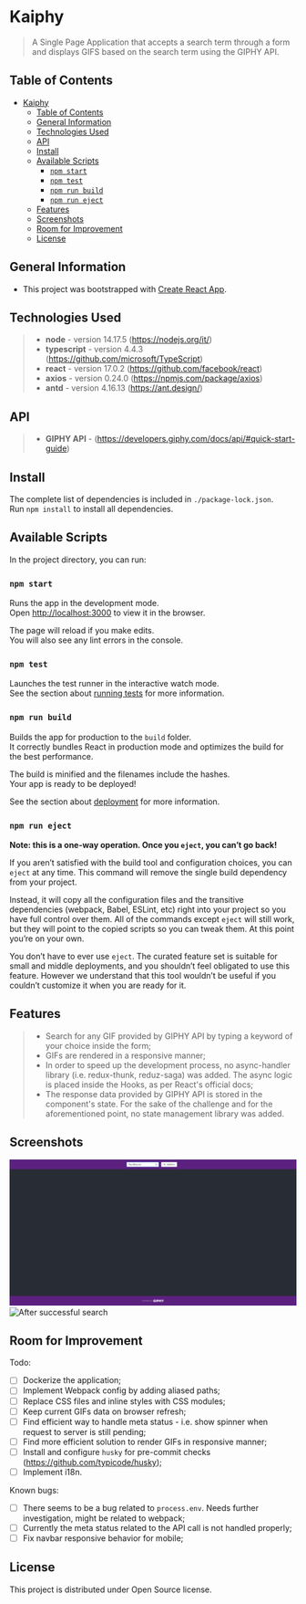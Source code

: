 # Kaiphy

> A Single Page Application that accepts a search term through a form and displays GIFS based on the search term using the GIPHY API.

## Table of Contents

- [Kaiphy](#kaiphy)
  - [Table of Contents](#table-of-contents)
  - [General Information](#general-information)
  - [Technologies Used](#technologies-used)
  - [API](#api)
  - [Install](#install)
  - [Available Scripts](#available-scripts)
    - [`npm start`](#npm-start)
    - [`npm test`](#npm-test)
    - [`npm run build`](#npm-run-build)
    - [`npm run eject`](#npm-run-eject)
  - [Features](#features)
  - [Screenshots](#screenshots)
  - [Room for Improvement](#room-for-improvement)
  - [License](#license)

## General Information

- This project was bootstrapped with [Create React App](https://github.com/facebook/create-react-app).

## Technologies Used

> - **node** - version 14.17.5 (https://nodejs.org/it/)
> - **typescript** - version 4.4.3 (https://github.com/microsoft/TypeScript)
> - **react** - version 17.0.2 (https://github.com/facebook/react)
> - **axios** - version 0.24.0 (https://npmjs.com/package/axios)
> - **antd** - version 4.16.13 (https://ant.design/)

## API

> - **GIPHY API** - (https://developers.giphy.com/docs/api/#quick-start-guide)

## Install

The complete list of dependencies is included in `./package-lock.json`.\
Run `npm install` to install all dependencies.

## Available Scripts

In the project directory, you can run:

### `npm start`

Runs the app in the development mode.\
Open [http://localhost:3000](http://localhost:3000) to view it in the browser.

The page will reload if you make edits.\
You will also see any lint errors in the console.

### `npm test`

Launches the test runner in the interactive watch mode.\
See the section about [running tests](https://facebook.github.io/create-react-app/docs/running-tests) for more information.

### `npm run build`

Builds the app for production to the `build` folder.\
It correctly bundles React in production mode and optimizes the build for the best performance.

The build is minified and the filenames include the hashes.\
Your app is ready to be deployed!

See the section about [deployment](https://facebook.github.io/create-react-app/docs/deployment) for more information.

### `npm run eject`

**Note: this is a one-way operation. Once you `eject`, you can’t go back!**

If you aren’t satisfied with the build tool and configuration choices, you can `eject` at any time. This command will remove the single build dependency from your project.

Instead, it will copy all the configuration files and the transitive dependencies (webpack, Babel, ESLint, etc) right into your project so you have full control over them. All of the commands except `eject` will still work, but they will point to the copied scripts so you can tweak them. At this point you’re on your own.

You don’t have to ever use `eject`. The curated feature set is suitable for small and middle deployments, and you shouldn’t feel obligated to use this feature. However we understand that this tool wouldn’t be useful if you couldn’t customize it when you are ready for it.

## Features

> - Search for any GIF provided by GIPHY API by typing a keyword of your choice inside the form;
> - GIFs are rendered in a responsive manner;
> - In order to speed up the development process, no async-handler library (i.e. redux-thunk, reduz-saga) was added. The async logic is placed inside the Hooks, as per React's official docs;
> - The response data provided by GIPHY API is stored in the component's state. For the sake of the challenge and for the aforementioned point, no state management library was added.

## Screenshots

![Before search](./src/resources/kaiphy_screenshot_1.png)
![After successful search](./src/resources/kaiphy_screenshot_2.png)

## Room for Improvement

Todo:

- [ ] Dockerize the application;
- [ ] Implement Webpack config by adding aliased paths;
- [ ] Replace CSS files and inline styles with CSS modules;
- [ ] Keep current GIFs data on browser refresh;
- [ ] Find efficient way to handle meta status - i.e. show spinner when request to server is still pending;
- [ ] Find more efficient solution to render GIFs in responsive manner;
- [ ] Install and configure `husky` for pre-commit checks (https://github.com/typicode/husky);
- [ ] Implement i18n.

Known bugs:

- [ ] There seems to be a bug related to `process.env`. Needs further investigation, might be related to webpack;
- [ ] Currently the meta status related to the API call is not handled properly;
- [ ] Fix navbar responsive behavior for mobile;

## License

This project is distributed under Open Source license.

